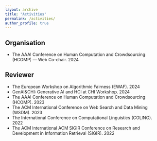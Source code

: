 ```yaml
---
layout: archive
title: "Activities"
permalink: /activities/
author_profile: true
---
```


## Organisation
- The AAAI Conference on Human Computation and Crowdsourcing (HCOMP) &mdash; Web Co-chair. 2024

## Reviewer
- The European Workshop on Algorithmic Fairness (EWAF). 2024
- GenAI&CHI: Generative AI and HCI at CHI Workshop. 2024
- The AAAI Conference on Human Computation and Crowdsourcing (HCOMP). 2023
- The ACM International Conference on Web Search and Data Mining (WSDM). 2023
- The International Conference on Computational Linguistics (COLING). 2022
- The ACM International ACM SIGIR Conference on Research and Development in Information Retrieval (SIGIR). 2022